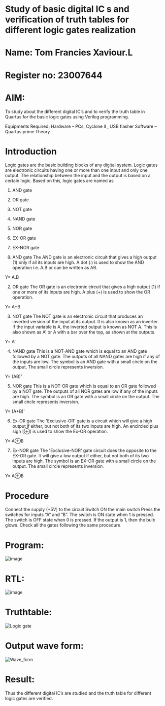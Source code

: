 # Study of basic digital IC s and verification of truth tables for different logic gates realization
 # Name: Tom Francies Xaviour.L
 # Register no: 23007644
 
 
# AIM:
To study about the different digital IC’s and to verify the truth table in Quartus for the basic logic gates using Verilog programming.

Equipments Required:
Hardware – PCs, Cyclone II , USB flasher
Software – Quartus prime
Theory
# Introduction
Logic gates are the basic building blocks of any digital system. Logic gates are electronic circuits having one or more than one input and only one output. The relationship between the input and the output is based on a certain logic. Based on this, logic gates are named as

1) AND gate
2) OR gate
3) NOT gate
4) NAND gate
5) NOR gate
6) EX-OR gate
7) EX-NOR gate
  
1) AND gate
The AND gate is an electronic circuit that gives a high output (1) only if all its inputs are high. A dot (.) is used to show the AND operation i.e. A.B or can be written as AB.

Y= A.B

2) OR gate
The OR gate is an electronic circuit that gives a high output (1) if one or more of its inputs are high. A plus (+) is used to show the OR operation.

Y= A+B

3) NOT gate
The NOT gate is an electronic circuit that produces an inverted version of the input at its output. It is also known as an inverter. If the input variable is A, the inverted output is known as NOT A. This is also shown as A' or A with a bar over the top, as shown at the outputs.

Y= A'

4) NAND gate
This is a NOT-AND gate which is equal to an AND gate followed by a NOT gate. The outputs of all NAND gates are high if any of the inputs are low. The symbol is an AND gate with a small circle on the output. The small circle represents inversion.

Y= (AB)’

5) NOR gate
This is a NOT-OR gate which is equal to an OR gate followed by a NOT gate. The outputs of all NOR gates are low if any of the inputs are high. The symbol is an OR gate with a small circle on the output. The small circle represents inversion.

Y= (A+B)’

6) Ex-OR gate
The 'Exclusive-OR' gate is a circuit which will give a high output if either, but not both of its two inputs are high. An encircled plus sign (⊕) is used to show the Ex-OR operation.

Y= A⊕B

7) Ex-NOR gate
The 'Exclusive-NOR' gate circuit does the opposite to the EX-OR gate. It will give a low output if either, but not both of its two inputs are high. The symbol is an EX-OR gate with a small circle on the output. The small circle represents inversion.

Y= A⊕B

# Procedure
Connect the supply (+5V) to the circuit
Switch ON the main switch
Press the switches for inputs “A” and “B”. The switch is ON state when 1 is pressed. The switch is OFF state when 0 is pressed.
If the output is 1, then the bulb glows.
Check all the gates following the same procedure.

# Program: 

![image](https://github.com/Anas536/Study-of-basic-digital-IC-s-and-verification-of-truth-tables-for-different-logic-gates-realization-/assets/139841834/75efa55a-afe7-4db8-969b-2a7472365403)




# RTL:
![image](https://github.com/Anas536/Study-of-basic-digital-IC-s-and-verification-of-truth-tables-for-different-logic-gates-realization-/assets/139841834/b83fc236-e175-4a3e-9939-92fcc877e599)



# Truthtable:

![Logic gate](https://github.com/Anas536/Study-of-basic-digital-IC-s-and-verification-of-truth-tables-for-different-logic-gates-realization-/assets/139841834/354f8b19-faa3-4b66-afc6-8ae1296ec116)


# Output wave form:

![Wave_form](https://github.com/Anas536/Study-of-basic-digital-IC-s-and-verification-of-truth-tables-for-different-logic-gates-realization-/assets/139841834/d37ef280-3e62-4aa4-9041-73071d87e29a)


# Result:
Thus the different digital IC’s are studied and the truth table for different logic gates are verified.
